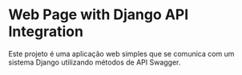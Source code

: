 # Web Page with Django API Integration

Este projeto é uma aplicação web simples que se comunica com um sistema Django utilizando métodos de API Swagger. 